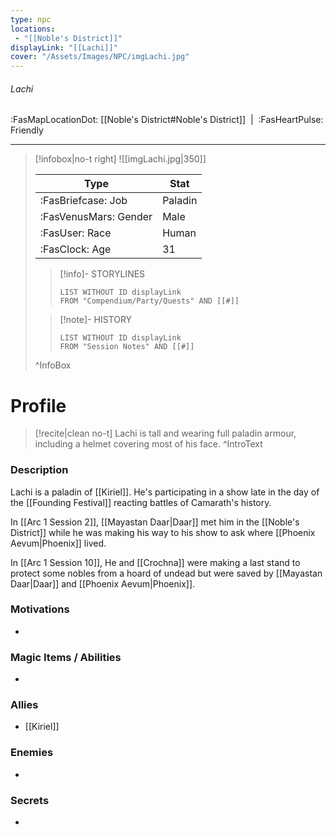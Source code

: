 ```yaml
---
type: npc
locations:
 - "[[Noble's District]]"
displayLink: "[[Lachi]]"
cover: "/Assets/Images/NPC/imgLachi.jpg"
---
```

###### Lachi
<span class="sub2">:FasMapLocationDot: [[Noble's District#Noble's District]]&nbsp;&nbsp;|&nbsp;&nbsp;:FasHeartPulse: Friendly </span>
___

> [!infobox|no-t right]
> ![[imgLachi.jpg|350]]
>
> | Type | Stat |
> | ---- | ---- |
> | :FasBriefcase: Job | Paladin |
> | :FasVenusMars: Gender | Male |
> | :FasUser: Race | Human |
> | :FasClock: Age | 31 |
>
>> [!info]- STORYLINES
>>```dataview
>>LIST WITHOUT ID displayLink
>>FROM "Compendium/Party/Quests" AND [[#]]
>
>>[!note]- HISTORY
>>```dataview
>>LIST WITHOUT ID displayLink
>>FROM "Session Notes" AND [[#]]
>
>^InfoBox

# Profile

> [!recite|clean no-t]
>	Lachi is tall and wearing full paladin armour, including a helmet covering most of his face.
>^IntroText

### Description
Lachi is a paladin of [[Kiriel]]. He's participating in a show late in the day of the [[Founding Festival]] reacting battles of Camarath's history.

In [[Arc 1 Session 2]], [[Mayastan Daar|Daar]] met him in the [[Noble's District]] while he was making his way to his show to ask where [[Phoenix Aevum|Phoenix]] lived.

In [[Arc 1 Session 10]], He and [[Crochna]] were making a last stand to protect some nobles from a hoard of undead but were saved by [[Mayastan Daar|Daar]] and [[Phoenix Aevum|Phoenix]]. 

### Motivations
- 

### Magic Items / Abilities
- 

### Allies
- [[Kiriel]]

### Enemies
- 

### Secrets
- 